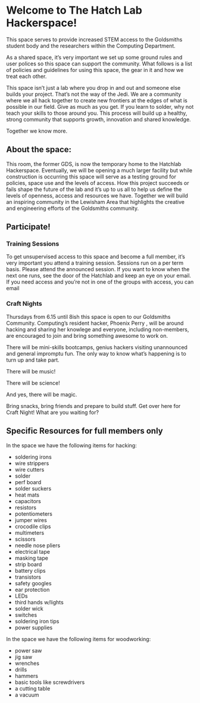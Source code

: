 
# Welcome to The Hatch Lab Hackerspace! 
This space serves to provide increased STEM access to the Goldsmiths student body and the researchers within the Computing  Department. 

As a shared space, it’s very important we set up some ground rules and user polices so this space can support the community. What follows is a list of policies and guidelines for using this space, the gear in it and how we treat each other. 

This space isn’t just a lab where you drop in and out and someone else builds your project. That’s not the way of the Jedi. We are a community where we all hack together to create new frontiers at the edges of what is possible in our field. Give as much as you get. If you learn to solder, why not teach your skills to those around you. This process will build up a healthy, strong community that supports growth, innovation and shared knowledge. 

Together we know more. 

## About the space: 
This room, the former GDS, is now the temporary home to the Hatchlab Hackerspace. Eventually, we will be opening a much larger facility but while construction is occurring this space will serve as a testing ground for policies, space use and the levels of access. How this project succeeds or fails shape the future of the lab and it’s up to us all to help us define the levels of openness, access and resources we have. Together we will build an inspiring community in the Lewisham Area that highlights the creative and engineering efforts of the Goldsmiths community.   

## Participate! 

### Training Sessions
To get unsupervised access to this space and become a full member, it’s very important you attend a training session. Sessions run on a per term basis. Please attend the announced session. If you want to know when the next one runs, see the door of the Hatchlab and keep an eye on your email. If you need access and you’re not in one of the groups with access, you can email 

### Craft Nights  
Thursdays from 6.15 until 8ish this space is open to our Goldsmiths Community. Computing’s resident hacker, Phoenix Perry , will be around hacking and sharing her knowlege and everyone, including non-members, are encouraged to join and bring something awesome to work on. 

There will be mini-skills bootcamps, genius hackers visiting unannounced and general impromptu fun. The only way to know what’s happening is to turn up and take part. 

There will be music! 

There will be science! 

And yes, there will be magic. 

Bring snacks, bring friends and prepare to build stuff. Get over here for Craft Night! What are you waiting for? 

## Specific Resources for full members only 
In the space we have the following items for hacking: 
* soldering irons
* wire strippers 
* wire cutters 
* solder 
* perf board 
* solder suckers 
* heat mats
* capacitors
* resistors 
* potentiometers 
* jumper wires 
* crocodile clips 
* multimeters 
* scissors 
* needle nose pliers
* electrical tape 
* masking tape 
* strip board 
* battery clips 
* transistors 
* safety googles 
* ear protection 
* LEDs
* third hands w/lights 
* solder wick 
* switches 
* soldering iron tips 
* power supplies  

In the space we have the following items for woodworking: 
* power saw 
* jig saw 
* wrenches 
* drills 
* hammers 
* basic tools like screwdrivers 
* a cutting table 
* a vacuum  
	 


